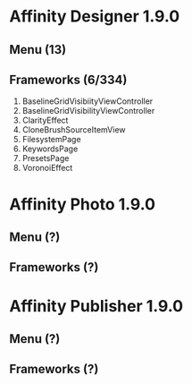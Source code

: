# Affinity Designer 1.9.0
## Menu (13)
## Frameworks (6/334)
 1. BaselineGridVisibiityViewController
 1. BaselineGridVisibilityViewController
 1. ClarityEffect
 1. CloneBrushSourceItemView
 1. FilesystemPage
 1. KeywordsPage
 1. PresetsPage
 1. VoronoiEffect
# Affinity Photo 1.9.0
## Menu (?)
## Frameworks (?)
# Affinity Publisher 1.9.0
## Menu (?)
## Frameworks (?)
